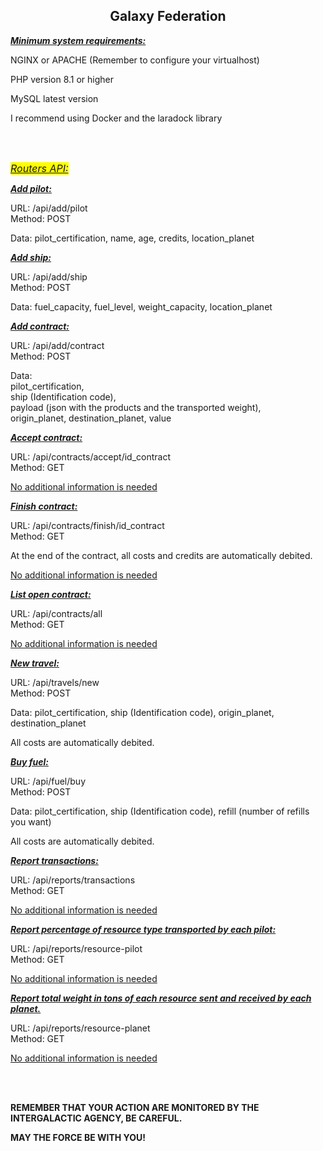 <h2 style="text-align:center"><strong>Galaxy Federation</strong></h2>

<p><strong><u><em>Minimum system requirements:</em></u></strong></p>
<p>NGINX or APACHE (Remember to configure your virtualhost)</p>
<p>PHP version 8.1 or higher</p>
<p>MySQL latest version</p>

<p>I recommend using Docker and the laradock library</p>

<br/>
<br/>

<p><em><span style="font-size:16px"><u><span style="background-color:#FFFF00">Routers API:</span></u></span></em></p>


<p><strong><u><em>Add pilot:</em></u></strong></p>
<p>URL: /api/add/pilot<br />
Method: POST</p>
<p>Data: pilot_certification, name, age, credits, location_planet</p>


<p><strong><u><em>Add ship:</em></u></strong></p>
<p>URL: /api/add/ship<br />
Method: POST</p>
<p>Data: fuel_capacity, fuel_level, weight_capacity, location_planet</p>


<p><strong><u><em>Add contract:</em></u></strong></p>
<p>URL: /api/add/contract<br />
Method: POST</p>
<p>Data:<br />
pilot_certification,<br />
ship (Identification code),<br />
payload (json with the products and the transported weight), <br />
origin_planet, destination_planet, value</p>
<p><strong><u><em>Accept contract:</em></u></strong></p>
<p>URL: /api/contracts/accept/id_contract<br />
Method: GET</p>
<p><u>No additional information is needed</u></p>


<p><strong><u><em>Finish contract:</em></u></strong></p>
<p>URL: /api/contracts/finish/id_contract<br />
Method: GET</p>
<p>At the end of the contract, all costs and credits are automatically debited.</p>
<p><u>No additional information is needed</u></p>


<p><strong><u><em>List open contract:</em></u></strong></p>
<p>URL: /api/contracts/all<br />
Method: GET</p>
<p><u>No additional information is needed</u></p>


<p><strong><u><em>New travel:</em></u></strong></p>
<p>URL: /api/travels/new<br />
Method: POST</p>
<p>Data: pilot_certification, ship (Identification code), origin_planet, destination_planet</p>
<p>All costs are automatically debited.</p>


<p><strong><u><em>Buy fuel:</em></u></strong></p>
<p>URL: /api/fuel/buy<br />
Method: POST</p>
<p>Data: pilot_certification, ship (Identification code), refill (number of refills you want)</p>
<p>All costs are automatically debited.</p>


<p><strong><u><em>Report </em></u><em><u>transactions:</u></em></strong></p>
<p>URL: /api/reports/transactions<br />
Method: GET</p>
<p><u>No additional information is needed</u></p>


<p><strong><u><em>Report percentage of resource type transported by each pilot:</u></em></strong></p>
<p>URL: /api/reports/resource-pilot<br />
Method: GET</p>
<p><u>No additional information is needed</u></p>


<p><strong><u><em>Report total weight in tons of each resource sent and received by each planet.</u></em></strong></p>
<p>URL: /api/reports/resource-planet<br />
Method: GET</p>
<p><u>No additional information is needed</u></p>

<br/>
</br/>

<p><strong>REMEMBER THAT YOUR ACTION ARE MONITORED BY THE INTERGALACTIC AGENCY, BE CAREFUL.</strong></p>

<p><strong>MAY THE FORCE BE WITH YOU!</strong></p>